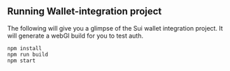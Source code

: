 ## Running Wallet-integration project

The following will give you a glimpse of the Sui wallet integration project. It will generate a webGl build for you to test auth.

```shell
npm install
npm run build
npm start
```
